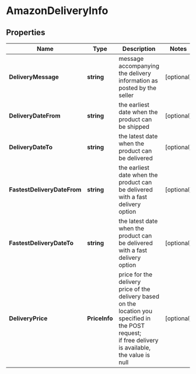 # AmazonDeliveryInfo


## Properties

| Name | Type | Description | Notes |
|------------ | ------------- | ------------- | -------------|
**DeliveryMessage** | **string** | message accompanying the delivery information as posted by the seller |[optional]|
**DeliveryDateFrom** | **string** | the earliest date when the product can be shipped |[optional]|
**DeliveryDateTo** | **string** | the latest date when the product can be delivered |[optional]|
**FastestDeliveryDateFrom** | **string** | the earliest date when the product can be delivered with a fast delivery option |[optional]|
**FastestDeliveryDateTo** | **string** | the latest date when the product can be delivered with a fast delivery option |[optional]|
**DeliveryPrice** | **PriceInfo** | price for the delivery<br>price of the delivery based on the location you specified in the POST request;<br>if free delivery is available, the value is null |[optional]|
